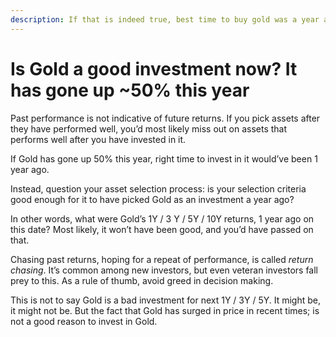 ```yaml
---
description: If that is indeed true, best time to buy gold was a year ago. It can be a great investment, but one cannot judge good or bad investment only the basis of recent returns.
---
```


# Is Gold a good investment now? It has gone up ~50% this year

Past performance is not indicative of future returns. If you pick assets after they have performed well, you’d most likely miss out on assets that performs well after you have invested in it.

If Gold has gone up 50% this year, right time to invest in it would’ve been 1 year ago.

Instead, question your asset selection process: is your selection criteria good enough for it to have picked Gold as an investment a year ago?

In other words, what were Gold’s 1Y / 3 Y / 5Y / 10Y returns, 1 year ago on this date? Most likely, it won’t have been good, and you’d have passed on that.

Chasing past returns, hoping for a repeat of performance, is called *return chasing*. It’s common among new investors, but even veteran investors fall prey to this. As a rule of thumb, avoid greed in decision making.

This is not to say Gold is a bad investment for next 1Y / 3Y / 5Y. It might be, it might not be. But the fact that Gold has surged in price in recent times; is not a good reason to invest in Gold.

